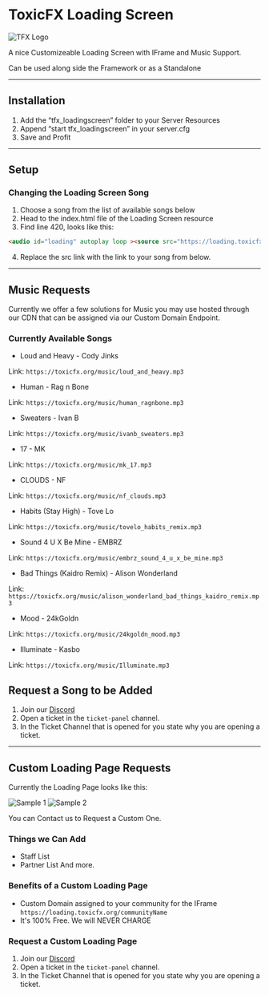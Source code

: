 # ToxicFX Loading Screen
![TFX Logo](https://github.com/TFX-Framework/tfx_main/blob/main/images/33700C5B-292E-41CF-85A7-C3FCE9DC8408.png)

A nice Customizeable Loading Screen with IFrame and Music Support.

Can be used along side the Framework or as a Standalone

---

## Installation
1. Add the “tfx_loadingscreen” folder to your Server Resources
2. Append “start tfx_loadingscreen” in your server.cfg
3. Save and Profit

---

## Setup
### Changing the Loading Screen Song
1. Choose a song from the list of available songs below
2. Head to the index.html file of the Loading Screen resource
3. Find line 420, looks like this:
```html
<audio id="loading" autoplay loop ><source src="https://loading.toxicfx.org/music/human_ragnbone.mp3" type="audio/mp3"></audio>
```
4. Replace the src link with the link to your song from below.

---

## Music Requests
Currently we offer a few solutions for Music you may use hosted through our CDN that can be assigned via our Custom Domain Endpoint.

### Currently Available Songs
* Loud and Heavy - Cody Jinks

Link: `https://toxicfx.org/music/loud_and_heavy.mp3 `

* Human - Rag n Bone

Link: `https://toxicfx.org/music/human_ragnbone.mp3 `

* Sweaters - Ivan B

Link: `https://toxicfx.org/music/ivanb_sweaters.mp3 `

* 17 - MK

Link: `https://toxicfx.org/music/mk_17.mp3`

* CLOUDS - NF

Link: `https://toxicfx.org/music/nf_clouds.mp3`

* Habits (Stay High) - Tove Lo

Link: `https://toxicfx.org/music/tovelo_habits_remix.mp3`

* Sound 4 U X Be Mine - EMBRZ

Link: `https://toxicfx.org/music/embrz_sound_4_u_x_be_mine.mp3`

* Bad Things (Kaidro Remix) - Alison Wonderland

Link: `https://toxicfx.org/music/alison_wonderland_bad_things_kaidro_remix.mp3`

* Mood - 24kGoldn

Link: `https://toxicfx.org/music/24kgoldn_mood.mp3`

* Illuminate - Kasbo

Link: `https://toxicfx.org/music/Illuminate.mp3`

## Request a Song to be Added
1. Join our [Discord](https://toxicfx.org/discord) 
2. Open a ticket in the `ticket-panel` channel.
3. In the Ticket Channel that is opened for you state why you are opening a ticket.

---

## Custom Loading Page Requests
Currently the Loading Page looks like this:

![Sample 1](https://media.discordapp.net/attachments/734686866690932767/813252585673850901/LoadingSample_2.png)
![Sample 2](https://media.discordapp.net/attachments/734686866690932767/813252795833778176/LoadingSample2_2.png)

You can Contact us to Request a Custom One.

### Things we Can Add
* Staff List
* Partner List
And more. 

### Benefits of a Custom Loading Page
* Custom Domain assigned to your community for the IFrame `https://loading.toxicfx.org/communityName`
* It's 100% Free. We will NEVER CHARGE

### Request a Custom Loading Page
1. Join our [Discord](https://toxicfx.org/discord) 
2. Open a ticket in the `ticket-panel` channel.
3. In the Ticket Channel that is opened for you state why you are opening a ticket.
